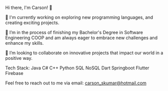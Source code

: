 ### 
Hi there, I'm Carson! 👋

🔭 I'm currently working on exploring new programming languages, and creating exciting projects.

🌱 I’m in the process of finishing my Bachelor's Degree in Software Engineering COOP and am always eager to embrace new challenges and enhance my skills.

👯 I’m looking to collaborate on innovative projects that impact our world in a positive way.

Tech Stack: 
Java C# C++ Python SQL NoSQL Dart Springboot Flutter Firebase


Feel free to reach out to me via email: carson_skumar@hotmail.com
